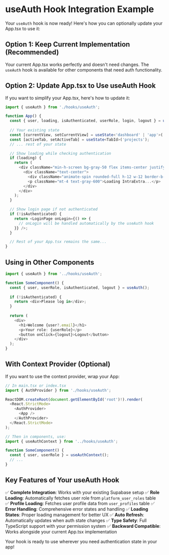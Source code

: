 # useAuth Hook Integration Example

Your `useAuth` hook is now ready! Here's how you can optionally update your App.tsx to use it:

## Option 1: Keep Current Implementation (Recommended)
Your current App.tsx works perfectly and doesn't need changes. The `useAuth` hook is available for other components that need auth functionality.

## Option 2: Update App.tsx to Use useAuth Hook

If you want to simplify your App.tsx, here's how to update it:

```typescript
import { useAuth } from './hooks/useAuth';

function App() {
  const { user, loading, isAuthenticated, userRole, login, logout } = useAuth();
  
  // Your existing state
  const [currentView, setCurrentView] = useState<'dashboard' | 'app'>('dashboard');
  const [activeTab, setActiveTab] = useState<TabId>('projects');
  // ... rest of your state

  // Show loading while checking authentication
  if (loading) {
    return (
      <div className="min-h-screen bg-gray-50 flex items-center justify-center">
        <div className="text-center">
          <div className="animate-spin rounded-full h-12 w-12 border-b-2 border-blue-600 mx-auto"></div>
          <p className="mt-4 text-gray-600">Loading IntraExtra...</p>
        </div>
      </div>
    );
  }

  // Show login page if not authenticated
  if (!isAuthenticated) {
    return <LoginPage onLogin={() => {
      // onLogin will be handled automatically by the useAuth hook
    }} />;
  }

  // Rest of your App.tsx remains the same...
}
```

## Using in Other Components

```typescript
import { useAuth } from '../hooks/useAuth';

function SomeComponent() {
  const { user, userRole, isAuthenticated, logout } = useAuth();
  
  if (!isAuthenticated) {
    return <div>Please log in</div>;
  }
  
  return (
    <div>
      <h1>Welcome {user?.email}</h1>
      <p>Your role: {userRole}</p>
      <button onClick={logout}>Logout</button>
    </div>
  );
}
```

## With Context Provider (Optional)

If you want to use the context provider, wrap your App:

```typescript
// In main.tsx or index.tsx
import { AuthProvider } from './hooks/useAuth';

ReactDOM.createRoot(document.getElementById('root')!).render(
  <React.StrictMode>
    <AuthProvider>
      <App />
    </AuthProvider>
  </React.StrictMode>
);

// Then in components, use:
import { useAuthContext } from '../hooks/useAuth';

function SomeComponent() {
  const { user, userRole } = useAuthContext();
  // ...
}
```

## Key Features of Your useAuth Hook

✅ **Complete Integration**: Works with your existing Supabase setup
✅ **Role Loading**: Automatically fetches user role from `platform_user_roles` table  
✅ **Profile Loading**: Fetches user profile data from `user_profiles` table
✅ **Error Handling**: Comprehensive error states and handling
✅ **Loading States**: Proper loading management for better UX
✅ **Auto Refresh**: Automatically updates when auth state changes
✅ **Type Safety**: Full TypeScript support with your permission system
✅ **Backward Compatible**: Works alongside your current App.tsx implementation

Your hook is ready to use wherever you need authentication state in your app!